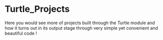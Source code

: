 # Turtle_Projects
Here you would see more of projects built through the Turtle module and how it turns out in its output stage through very simple yet convenient and beautiful code !
